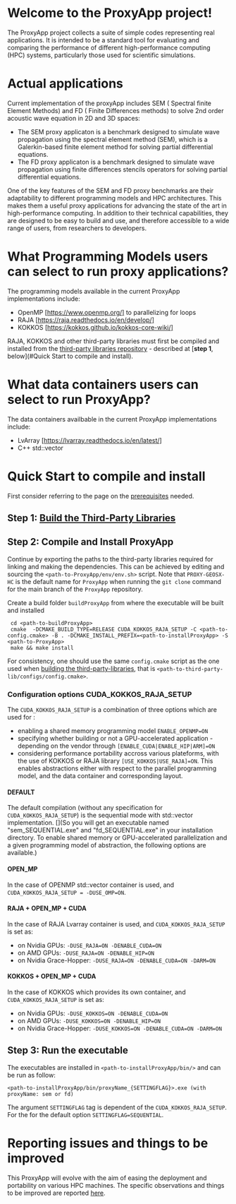 # Welcome to the  ProxyApp project!

The ProxyApp project  collects a suite of simple codes representing real applications.
It is intended to be a standard tool for evaluating and comparing the performance of different high-performance computing (HPC) systems, particularly those used for scientific simulations.


# Actual applications 

Current implementation of the proxyApp includes SEM ( Spectral finite Element Methods) and FD ( Finite Differences methods) to solve 2nd order acoustic wave equation in 2D and 3D spaces:  
* The SEM proxy applicaton is a benchmark designed to simulate wave propagation using the spectral element method (SEM), which is a Galerkin-based finite element method for solving partial differential equations.  
* The FD proxy applicaton is a benchmark designed to simulate wave propagation using finite differences stencils operators for solving partial differential equations.  

One of the key features of the SEM and FD proxy benchmarks are their adaptability to different programming models and HPC architectures. This makes them a useful proxy applications for advancing the state of the art in high-performance computing. In addition to their technical capabilities, they are designed to be easy to build and use, and therefore accessible to a wide range of users, from researchers to developers.

# What Programming Models users can select to run  proxy applications?

The programming models available in the current ProxyApp implementations include:  
* OpenMP [https://www.openmp.org/] to parallelizing for loops  
* RAJA [https://raja.readthedocs.io/en/develop/]  
* KOKKOS [https://kokkos.github.io/kokkos-core-wiki/]  

RAJA, KOKKOS and other third-party libraries must first be compiled and installed  from the [third-party libraries repository](https://gitlab.inria.fr/numpex-pc5/wp2-co-design/proxy-geos-hc_tpl) - described at [**step 1**, below](#Quick Start to compile and install).

# What data containers users can select to run ProxyApp?

The data containers availbable in the current ProxyApp implementations include:  
* LvArray [https://lvarray.readthedocs.io/en/latest/]  
* C++ std::vector  

# Quick Start to compile and install

First consider referring to the page on the [prerequisites](./README_prerequisites_general.md) needed.

## Step 1: [Build the Third-Party Libraries](https://gitlab.inria.fr/numpex-pc5/wp2-co-design/proxy-geos-hc_tpl)

## Step 2: Compile and Install ProxyApp

Continue by exporting the paths to the third-party libraries required for linking and making the dependencies. This can be achieved by editing and sourcing the `<path-to-ProxyApp/env/env.sh>` script. Note that `PROXY-GEOSX-HC` is the default name for `ProxyApp` when running the `git clone` command for the main branch of the `ProxyApp` repository.  
  
Create a build folder `buildProxyApp` from where the executable will be built and installed  
```
 cd <path-to-buildProxyApp>  
 cmake  -DCMAKE_BUILD_TYPE=RELEASE CUDA_KOKKOS_RAJA_SETUP -C <path-to-config.cmake> -B . -DCMAKE_INSTALL_PREFIX=<path-to-installProxyApp> -S <path-to-ProxyApp>
 make && make install
```

For consistency, one should use the same `config.cmake` script as the one used when [building the third-party-libraries](https://gitlab.inria.fr/numpex-pc5/wp2-co-design/proxy-geos-hc_tpl/), that is `<path-to-third-party-lib/configs/config.cmake>`. 
 

### Configuration options CUDA_KOKKOS_RAJA_SETUP

 The ```CUDA_KOKKOS_RAJA_SETUP``` is a combination of three options which are used for :  
- enabling a shared memory programming model `ENABLE_OPENMP=ON`  
- specifying whether building or not a GPU-accelerated application - depending on the vendor through `[ENABLE_CUDA|ENABLE_HIP|ARM]=ON`    
- considering performance portability accross various plateforms, with the use of KOKKOS or RAJA library `[USE_KOKKOS|USE_RAJA]=ON`. 
This enables abstractions either with respect to the parallel programming model, and the data container and corresponding layout.     

#### DEFAULT
The default compilation (without any specification for `CUDA_KOKKOS_RAJA_SETUP`) is the sequential mode with std::vector implementation. 
[](So you will get an executable named "sem_SEQUENTIAL.exe" and "fd_SEQUENTIAL.exe" in your installation directory. To enable shared memory or GPU-accelerated parallelization and a given programming model of abstraction, the following options are available.) 

#### OPEN_MP
In the case of OPENMP std::vector container is used, and  `CUDA_KOKKOS_RAJA_SETUP = -DUSE_OMP=ON`.

#### RAJA + OPEN_MP + CUDA
In the case of RAJA Lvarray container is used, and `CUDA_KOKKOS_RAJA_SETUP` is set as:  
* on Nvidia GPUs: `-DUSE_RAJA=ON -DENABLE_CUDA=ON`  
* on AMD GPUs: `-DUSE_RAJA=ON -DENABLE_HIP=ON`   
* on Nvidia Grace-Hopper: `-DUSE_RAJA=ON -DENABLE_CUDA=ON -DARM=ON`  

#### KOKKOS + OPEN_MP + CUDA
In the case of KOKKOS which provides its own container, and `CUDA_KOKKOS_RAJA_SETUP` is set as:  
* on Nvidia GPUs: `-DUSE_KOKKOS=ON -DENABLE_CUDA=ON`   
* on AMD GPUs: `-DUSE_KOKKOS=ON -DENABLE_HIP=ON`   
* on Nvidia Grace-Hopper: `-DUSE_KOKKOS=ON -DENABLE_CUDA=ON -DARM=ON`  

## Step 3: Run the executable 
The executables are installed in `<path-to-installProxyApp/bin/>` and can be run as follow:   
```
<path-to-installProxyApp/bin/proxyName_{SETTINGFLAG}>.exe (with proxyName: sem or fd)
```
The argument `SETTINGFLAG` tag is dependent of the `CUDA_KOKKOS_RAJA_SETUP`. For the for the default option `SETTINGFLAG=SEQUENTIAL`. 

# Reporting issues and things to be improved 
This ProxyApp will evolve with the aim of easing the deployment and portability on various HPC machines. The specific observations and things to be improved are reported [here](./README_SPECIFIC_and_TODO.md).